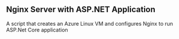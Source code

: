 ## Nginx Server with ASP.NET Application
A script that creates an Azure Linux VM and configures Nginx to run ASP.Net Core application
